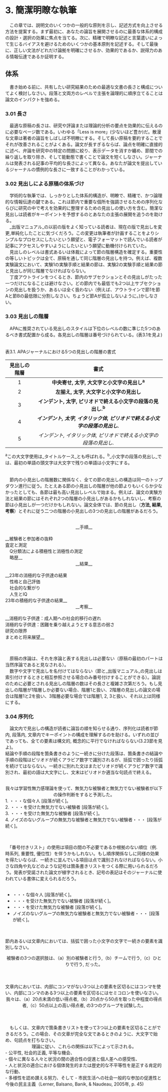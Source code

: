 # 3. 簡潔明瞭な執筆<br>
　この章では、説明文のいくつかの一般的な原則を示し、記述方式を向上させる方法を提案する。まず最初に、あなたの論旨を展開させるのに最善な体系的構成の設計・選択の効果に焦点を当てる。次に、精確で明瞭な記述と言葉遣いによって生じるバイアスを避けるためのいくつかの基本原則を記述する。そして最後に、正しい文法がどれだけ論拠を明確にさせるか、効果的であるか、説得力のある情報伝達であるか証明する。<br>
## 体系<br>
　書き始める前に、共有したい研究結果のための最適な文書の長さと構成についてよく検討しなさい。段落と文両方のレベルで主張を論理的に順序立てることは論文のインパクトを強める。<br>
### 3.01 長さ<br>
　最適な原稿の長さは、研究や評論または理論的分析の要点を効果的に伝えるのに必要なページ数である。いわゆる「Less is more」(少ないほど豊か)だ。散漫な文章は著者の論旨をしばしば不明瞭にする。そして長い原稿を要約することでそれが改善されることがよくある。論文が長すぎるならば、論点を明確に直接的に述べ、弁論を研究中の特定の問題に絞り、表示データを消すか纏め、節間での繰り返しを取り除き、そして能動態で書くことで論文を短くしなさい。ジャーナルは発表される記事の平均的な長さによって異なる。あなたが論文を提出しているジャーナルの慣例的な長さに一致することがわかっている。<br>
### 3.02 見出しによる原稿の体系づけ<br>
　学術的な執筆では、しっかりとした体系的構造が、明瞭で、精確で、かつ論理的な情報伝達の鍵である。これは節内で重要な個所を強調させるための序列化ならびに研究の中で考えを効果的に整理するための見出しの使い方を含む。簡潔な見出しは読者がキーポイントを予想するのとあなたの主張の展開を追うのを助ける。<br>
　_出版マニュアル_の以前の版をよく知っている読者は、現在の版で見出しを変更,単純化したことに気づくだろう。この変更は執筆者が計画することをよりシンプルなプロセスにしたいという願望と、電子フォーマットで読んでいる読者が記事にアクセスしやすいようにしたいという願望に動機付けられていた。<br>
　見出しのレベルは書式あるいは体裁によって節の階層構造を確定する。重要性の等しいトピックは全て、原稿を通して同じ階層の見出しを持つ。例えば、複数実験論文において、実験1の実験手順と結果の節は、実験2の実験手順と結果の節と見出しが同じ階層でなければならない。<br>
　丁度アウトラインをつくるとき、節内のサブセクションとその見出しがたった一つだけになることは避けなさい。どの節内でも最低でも2つ以上サブセクションの見出しを扱うか、あるいは全く扱わない（例えば、アウトラインで節1を節Aと節Bの最低限に分割しなさい。ちょうど節Aが孤立しないように。)かしなさい。<br>
### 3.03 見出しの階層<br>
　APAに推奨されている見出しのスタイルは下位のレベルの数に準じた5つのあるべき書式配置から成る。各見出しの階層は番号づけられている。(表3.1を見よ)<br><br><br>
    表3.1. APAジャーナルにおける5つの見出しの階層の書式

| 見出しの階層 |                                    書式                                    |
|:--------------:|:--------------------------------------------------------------------------:|
|       1        |                   __中央寄せ, 太字, 大文字と小文字の見出し<sup>a</sup>__                   |
|       2        |                  __左揃え, 太字, 大文字と小文字の見出し__                  |
|       3        |         __インデント, 太字, ピリオドで終える小文字の段落の見出し.<sup>b</sup>__         |
|       4        | ___インデント, 太字, イタリック体, ピリオドで終える小文字の段落の見出し.___ |
|       5        |      _インデント, イタリック体, ピリオドで終える小文字の段落の見出し._      |
<sup>a</sup>この大文字使用は_タイトルケース_とも呼ばれる。<sup>b</sup>_小文字の段落の見出し_では、最初の単語の頭文字は大文字で残りの単語は小文字にする。<br><br><br>
　節内の小見出しの階層数に関係なく、全ての節の見出しの構造は同一のトップダウン進行に従う。たとえある節の小見出しの階層が他の節よりもいくらか少なかったとしても、各節は最も高い見出しレベルで始まる。例えば、論文の実験方法と結果の節にはそれぞれ2つの階層の小見出しがあるかもしれないし、考察の節は小見出しが一つだけかもしれない。論文全体では、節の見出し（__方法, 結果, 考察__）とそれに従う二つの階層の小見出しの3つの見出しの階層があるだろう。<br><br>
<div style="text-align: center;">__手順__</div><br>
__被験者と参加者の抜粋<br>
査定と測定<br>
　Q分類法による積極性と消極性の測定<br>
　略歴__<br>
<div style="text-align: center;">__結果__</div><br>
__23年の消極的な子供達の結果<br>
　性格と自己評価<br>
　社会的な繋がり<br>
　人生とIQ<br>
23年の積極的な子供達の結果__<br>
<div style="text-align: center;">__考察__</div><br>
__消極的な子供達：成人期への社会的移行の遅れ<br>
消極的な子供達：困難を乗り越えようとする意志の弱さ<br>
研究の限界<br>
まとめと将来展望__<br><br><br>

　原稿の序論は、それを序論と表する見出しは必要ない（原稿の最初のパートは当然序論であると見なされる）。<br>
　数字や文字で見出しを名付けてはならない（節と_出版マニュアル_の見出しは索引付けするときと相互参照させる場合のみ番号付けすることができる）。論説のために必要とされる見出しの階層の数はその長さと複雑さ次第だろう。もし見出しの階層が1階層しか必要ない場合、階層1と扱い、2階層の見出しの論文の場合は階層1と2を扱い、3階層必要な場合では階層1, 2, 3と扱い、それ以上は同様にする。<br>
### 3.04 序列化<br>
　論文内で見出しの構造が読者に論旨の順を知らせる通り、序列化は読者が節内, 段落内, 文章内でキーポイントの構成を理解するのを助ける。いずれの並びであっても、全ての要素は構文的, 概念的に平行でなければならない(3.23節を見よ)。<br>
結論や手順の段階を箇条書きのように一続きに分けた段落は、箇条書きの結論や手順の段階はピリオドが続くアラビア数字で識別されるが、括弧で囲ったり括弧を続けてはならない。一続きに別れた文はまたピリオドが続くアラビア数字で識別され、最初の語は大文字にし、文末はピリオドか適当な句読点で終える。<br><br>

  <div style="text-align: center;">我々は学習性無力感理論を使って、無気力な被験者と無気力でない被験者が以下の操作判断をすると予測した。</div>
  1. ・・・な個々人 [段落が続く]。<br>
  2. ・・・を受けた無気力でない被験者 [段落が続く]。<br>
  3. ・・・を受けた無気力な被験者 [段落が続く]。<br>
  4. ノイズのないグループの無気力な被験者と無気力でない被験者・・・ [段落が続く]。<br><br><br>

　「番号付きリスト」の使用は項目の間の不必要であるか根拠のない順位（例. 時系列, 重要性, 優位性）を伴うかもしれない。もし順序関係なしに同様の効果を得たいならば、一続きに並んでいる項目は点で識別されなければならない。小さな四角や丸などのような記号は箇条書きリストをつくる際に用いられるだろう。発表が受諾された論文が植字されるとき、記号の表記はそのジャーナルに使われている書体に変えられるだろう。<br><br>
  - ・・・な個々人 [段落が続く]。<br>
  - ・・・を受けた無気力でない被験者 [段落が続く]。<br>
  - ・・・を受けた無気力な被験者 [段落が続く]。<br>
  - ノイズのないグループの無気力な被験者と無気力でない被験者・・・ [段落が続く]。<br><br><br>

節内あるいは文章内においては、括弧で囲った小文字の文字で一続きの要素を識別しなさい。<br>
<div style="text-align: center;">被験者の3つの選択肢は、（a）別の被験者と行う,（b）チームで行う,（c）ひとりで行う, だった。</div><br><br><br>
文章内においては、内部にコンマがない3つ以上の要素を区切るにはコンマを使い、内部にコンマのある3つ以上の要素を区切るにはセミコロンを使いなさい。<br>
<div style="text-align: center;">我々は、（a）20点未満の低い得点者,（b）20点から50点を取った中程度の得点者,（c）50点以上の高い得点者, の3つのグループを試験した。</div><br><br><br>
　もしくは、文章内で箇条書きリストを使って3つ以上の要素を区切ることができるだろう。この場合、その文章が完全な文であるときのように、大文字で始め、句読点を打ちなさい。<br>
<div style="text-align: center;">理論に従い、これらの関係は以下によって示される。<br></div>
- 公平性, 社会的正義, 平等な機会、<br>
- 個々に異なる人々と状況の間の適合性の促進と個人差への感受性、<br>
- 人と状況の適合における個体発生的または歴史的な不平等性を是正する肯定的な行動、<br>
- 多様性を認め讃える努力、そして
- 市民生活への社会一般的な参加の促進性と今後の民主主義（Lerner, Balsano, Banik, & Naudeau, 2005年, p. 45)<br><br><br>
